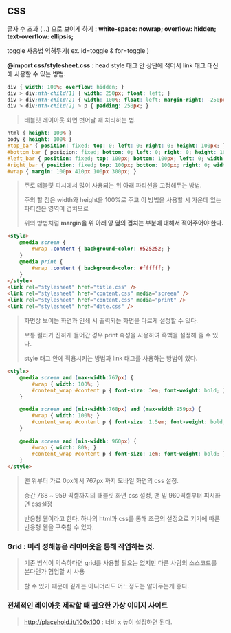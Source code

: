 ## CSS 

글자 수 초과 (...) 으로 보이게 하기 : **white-space: nowrap; overflow: hidden; text-overflow: ellipsis;**

toggle 사용법 익혀두기( ex. id=toggle & for=toggle )

**@import css/stylesheet.css** : head style 태그 안 상단에 적어서 link 태그 대신에 사용할 수 있는 방법.

```css
div { width: 100%; overflow: hidden; }
div > div:nth-child(1) { width: 250px; float: left; }
div > div:nth-child(2) { width: 100%; float: left; margin-right: -250px; }
div > div:nth-child(2) > p { padding: 250px; }
```

> 태블릿 레이아웃 화면 벗어날 때 처리하는 법.

```css
html { height: 100% }
body { height: 100% }
#top_bar { position: fixed; top: 0; left: 0; right: 0; height: 100px; }
#bottom_bar { posigion: fixed; bottom: 0; left: 0; right: 0; height: 100px; }
#left_bar { position: fixed; top: 100px; bottom: 100px; left: 0; width: 300px; }
#right_bar { position: fixed; top: 100px; bottom: 100px; right: 0; width: 410px; }
#wrap { margin: 100px 410px 100px 300px; }
```

> 주로 테블릿 피시에서 많이 사용되는 위 아래 파티션을 고정해두는 방법.
>
> 주의 할 점은 width와 height을 100%로 주고 이 방법을 사용할 시 가운데 있는 파티션은 영역이 겹치므로
>
> 위의 방법처럼 **margin을 위 아래 양 옆의 겹치는 부분에 대해서 적어주어야 한다.**

```html
<style>
    @media screen {
        #wrap .content { background-color: #525252; }
    }
    @media print { 
        #wrap .content { background-color: #ffffff; }
    }
</style>
<link rel="stylesheet" href="title.css" />
<link rel="stylesheet" href="content.css" media="screen" />
<link rel="stylesheet" href="content.css" media="print" />
<link rel="stylesheet" href="date.css" />
```

> 화면상 보이는 화면과 인쇄 시 출력되는 화면을 다르게 설정할 수 있다.
>
> 보통 컬러가 진하게 들어간 경우 print 속성을 사용하여 흑백을 설정해 줄 수 있다.
>
> style 태그 안에 적용시키는 방법과 link 태그를 사용하는 방법이 있다.

```html
<style>
    @media screen and (max-width:767px) {
        #wrap { width: 100%; }
        #content_wrap #content p { font-size: 3em; font-weight: bold; }
    }

    @media screen and (min-width:768px) and (max-width:959px) {
		#wrap { width: 100%; }
		#content_wrap #content p { font-size: 1.5em; font-weight: bold; }
    }
    
    @media screen and (min-width: 960px) {
    	#wrap { width: 80%; }
    	#content_wrap #content p { font-size: 1em; font-weight: bold; }
    }
</style>
```

> 맨 위부터 가로 0px에서 767px 까지 모바일 화면의 css 설정.
>
> 중간 768 ~ 959 픽셀까지의 태블릿 화면 css 설정, 맨 밑 960픽셀부터 피시화면 css설정
>
> 반응형 웹이라고 한다. 하나의 html과 css를 통해 조금의 설정으로 기기에 따른 반응형 웹을 구축할 수 있따.

### Grid : 미리 정해놓은 레이아웃을 통해 작업하는 것.

> 기존 방식이 익숙하다면 grid를 사용할 필요는 없지만 다른 사람의 소스코드를 본다던가 협업할 시 사용
>
> 할 수 있기 때문에 깊게는 아니더라도 어느정도는 알아두는게 좋다.

### 전체적인 레이아웃 제작할 때 필요한 가상 이미지 사이트

> http://placehold.it/100x100	: 너비  x 높이 설정하면 된다.


